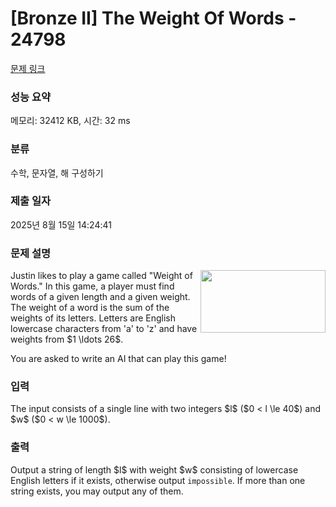 # [Bronze II] The Weight Of Words - 24798 

[문제 링크](https://www.acmicpc.net/problem/24798) 

### 성능 요약

메모리: 32412 KB, 시간: 32 ms

### 분류

수학, 문자열, 해 구성하기

### 제출 일자

2025년 8월 15일 14:24:41

### 문제 설명

<p><img alt="" src="https://upload.acmicpc.net/16b54178-6c71-496a-afde-81ca24734427/-/preview/" style="width: 200px; height: 100px; float: right;">Justin likes to play a game called "Weight of Words." In this game, a player must find words of a given length and a given weight. The weight of a word is the sum of the weights of its letters. Letters are English lowercase characters from 'a' to 'z' and have weights from $1 \ldots 26$.</p>

<p>You are asked to write an AI that can play this game!</p>

### 입력 

 <p>The input consists of a single line with two integers $l$ ($0 < l \le 40$) and $w$ ($0 < w \le 1000$).</p>

### 출력 

 <p>Output a string of length $l$ with weight $w$ consisting of lowercase English letters if it exists, otherwise output <code>impossible</code>. If more than one string exists, you may output any of them.</p>

